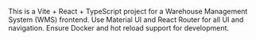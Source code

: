 <!-- Use this file to provide workspace-specific custom instructions to Copilot. For more details, visit https://code.visualstudio.com/docs/copilot/copilot-customization#_use-a-githubcopilotinstructionsmd-file -->

This is a Vite + React + TypeScript project for a Warehouse Management System (WMS) frontend. Use Material UI and React Router for all UI and navigation. Ensure Docker and hot reload support for development.
